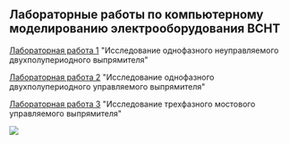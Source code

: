
##  Лабораторные работы по компьютерному моделированию электрооборудования ВСНТ   
[Лабораторная работа 1](https://github.com/Strus05/comp_sim/releases/tag/ЛР1(slx%2Bmlx)) "Исследование однофазного неуправляемого двухполупериодного выпрямителя"

[Лабораторная работа 2](https://github.com/Strus05/comp_sim/releases/tag/ЛР2(slx%2Bmlx)) "Исследование однофазного двухполупериодного управляемого выпрямителя"

[Лабораторная работа 3](https://github.com/Strus05/comp_sim/tree/main/LR3) "Исследование трехфазного мостового управляемого выпрямителя"

![](https://github.com/Strus05/comp_sim/blob/main/Pivo_2.gif)

